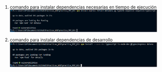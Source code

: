 1. comando para instalar dependencias necesarias en tiempo de ejecución
![alt text](./imagenes/imagen1.png)

2. comando para instalar dependencias de desarrollo
![alt text](./imagenes/imagen2.png)